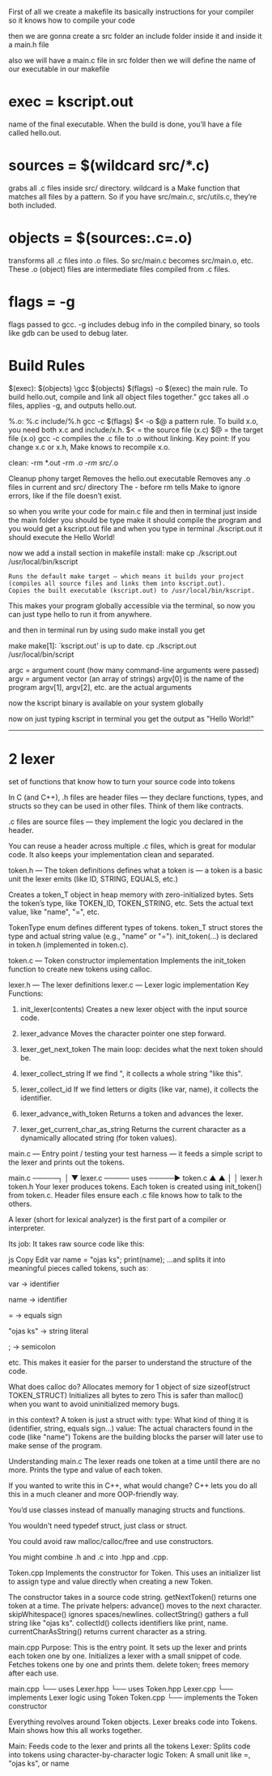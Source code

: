 First of all we create a makefile 
its basically instructions for your compiler so it knows how to compile your code

then we are gonna create a src folder
an include folder inside it and inside it a main.h file

also we will have a main.c file in src folder
then we will define the name of our executable in our makefile



# exec = kscript.out
name of the final executable.
When the build is done, you’ll have a file called hello.out.

# sources = $(wildcard src/*.c)
grabs all .c files inside src/ directory.
wildcard is a Make function that matches all files by a pattern. So if you have src/main.c, src/utils.c, they’re both included.

# objects = $(sources:.c=.o)
transforms all .c files into .o files.
So src/main.c becomes src/main.o, etc.
These .o (object) files are intermediate files compiled from .c files.

# flags = -g
flags passed to gcc.
-g includes debug info in the compiled binary, so tools like gdb can be used to debug later.

# Build Rules
$(exec): $(objects)
	\gcc $(objects) $(flags) -o $(exec)
    the main rule.
    To build hello.out, compile and link all object files together."
    gcc takes all .o files, applies -g, and outputs hello.out.

%.o: %.c include/%.h 
	gcc -c $(flags) $< -o $@
     a pattern rule.
     To build x.o, you need both x.c and include/x.h.
     $< = the source file (x.c)
     $@ = the target file (x.o)
     gcc -c compiles the .c file to .o without linking.
     Key point: If you change x.c or x.h, Make knows to recompile x.o.

clean:
	-rm *.out
	-rm *.o
	-rm src/*.o

Cleanup
phony target
Removes the hello.out executable
Removes any .o files in current and src/ directory
The - before rm tells Make to ignore errors, like if the file doesn’t exist.


so when you write your code for main.c file and then in terminal just inside the main folder you should be
type 
make 
it should compile the program
and you would get a kscript.out file
and when you type in terminal ./kscript.out
it should execute the Hello World!

now we add a install section in makefile
install:
	make
	cp ./kscript.out /usr/local/bin/kscript



    Runs the default make target — which means it builds your project (compiles all source files and links them into kscript.out).
    Copies the built executable (kscript.out) to /usr/local/bin/kscript.

This makes your program globally accessible via the terminal, so now you can just type hello to run it from anywhere.



and then in terminal run by using
sudo make install
you get

make
make[1]: `kscript.out' is up to date.
cp ./kscript.out /usr/local/bin/script



argc = argument count (how many command-line arguments were passed)
argv = argument vector (an array of strings)
argv[0] is the name of the program
argv[1], argv[2], etc. are the actual arguments


now the kscript binary is available on your system globally

now on just typing kscript in terminal you get the output as
"Hello World!"

******************************************************************************
# 2 lexer
set of functions that know how to turn your source code into tokens

In C (and C++), .h files are header files — they declare functions, types, and structs so they can be used in other files. Think of them like contracts.

.c files are source files — they implement the logic you declared in the header.

You can reuse a header across multiple .c files, which is great for modular code. It also keeps your implementation clean and separated.

token.h — The token definitions
defines what a token is — a token is a basic unit the lexer emits (like ID, STRING, EQUALS, etc.)

Creates a token_T object in heap memory with zero-initialized bytes.
Sets the token’s type, like TOKEN_ID, TOKEN_STRING, etc.
Sets the actual text value, like "name", "=", etc.



TokenType enum defines different types of tokens.
token_T struct stores the type and actual string value (e.g., "name" or "=").
init_token(...) is declared in token.h (implemented in token.c).

token.c — Token constructor implementation
Implements the init_token function to create new tokens using calloc.

lexer.h — The lexer definitions
lexer.c — Lexer logic implementation
Key Functions:
1. init_lexer(contents)
Creates a new lexer object with the input source code.

2. lexer_advance
Moves the character pointer one step forward.

3. lexer_get_next_token
The main loop: decides what the next token should be.

4. lexer_collect_string
If we find ", it collects a whole string "like this".

5. lexer_collect_id
If we find letters or digits (like var, name), it collects the identifier.

6. lexer_advance_with_token
Returns a token and advances the lexer.

7. lexer_get_current_char_as_string
Returns the current character as a dynamically allocated string (for token values).

main.c — Entry point / testing
your test harness — it feeds a simple script to the lexer and prints out the tokens.



main.c  ─────┐
             │
             ▼
         lexer.c  ───── uses ─────▶ token.c
             ▲                        ▲
             │                        │
         lexer.h                  token.h
Your lexer produces tokens. Each token is created using init_token() from token.c.
Header files ensure each .c file knows how to talk to the others.


A lexer (short for lexical analyzer) is the first part of a compiler or interpreter.

Its job:
It takes raw source code like this:

js
Copy
Edit
var name = "ojas ks";
print(name);
…and splits it into meaningful pieces called tokens, such as:

var → identifier

name → identifier

= → equals sign

"ojas ks" → string literal

; → semicolon

etc.
This makes it easier for the parser to understand the structure of the code.



What does calloc do?
Allocates memory for 1 object of size sizeof(struct TOKEN_STRUCT)
Initializes all bytes to zero
This is safer than malloc() when you want to avoid uninitialized memory bugs.


in this context?
A token is just a struct with:
type: What kind of thing it is (identifier, string, equals sign...)
value: The actual characters found in the code (like "name")
Tokens are the building blocks the parser will later use to make sense of the program.

Understanding main.c
The lexer reads one token at a time until there are no more.
Prints the type and value of each token.






If you wanted to write this in C++, what would change?
C++ lets you do all this in a much cleaner and more OOP-friendly way.

You’d use classes instead of manually managing structs and functions.

You wouldn't need typedef struct, just class or struct.

You could avoid raw malloc/calloc/free and use constructors.

You might combine .h and .c into .hpp and .cpp.


Token.cpp
Implements the constructor for Token.
This uses an initializer list to assign type and value directly when creating a new Token.

The constructor takes in a source code string.
getNextToken() returns one token at a time.
The private helpers:
advance() moves to the next character.
skipWhitespace() ignores spaces/newlines.
collectString() gathers a full string like "ojas ks".
collectId() collects identifiers like print, name.
currentCharAsString() returns current character as a string.

main.cpp
Purpose:
This is the entry point. It sets up the lexer and prints each token one by one.
Initializes a lexer with a small snippet of code.
Fetches tokens one by one and prints them.
delete token; frees memory after each use.


main.cpp
  └── uses Lexer.hpp
          └── uses Token.hpp
Lexer.cpp
  └── implements Lexer logic using Token
Token.cpp
  └── implements the Token constructor

Everything revolves around Token objects.
Lexer breaks code into Tokens.
Main shows how this all works together.

Main: Feeds code to the lexer and prints all the tokens
Lexer: Splits code into tokens using character-by-character logic
Token: A small unit like =, "ojas ks", or name




